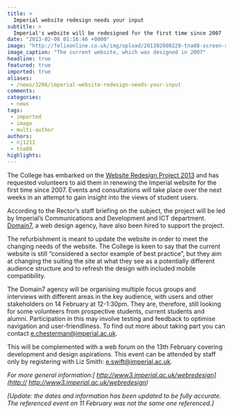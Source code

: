 ```yaml
---
title: >
  Imperial website redesign needs your input
subtitle: >
  Imperial's website will be redesigned for the first time since 2007
date: "2013-02-08 01:16:46 +0000"
image: "http://felixonline.co.uk/img/upload/201302080228-tna08-screen-shot-2013-02-08-at-02.27.44.png"
image_caption: "The current website, which was designed in 2007"
headline: true
featured: true
imported: true
aliases:
 - /news/3286/imperial-website-redesign-needs-your-input
comments:
categories:
 - news
tags:
 - imported
 - image
 - multi-author
authors:
 - nj1211
 - tna08
highlights:
---
```


The College has embarked on the [Website Redesign Project 2013](http://www3.imperial.ac.uk/webredesign) and has requested volunteers to aid them in renewing the Imperial website for the first time since 2007. Events and consultations will take place over the next weeks in an attempt to gain insight into the views of student users.

According to the Rector’s staff briefing on the subject, the project will be led by Imperial’s Communications and Development and ICT department. [Domain7](http://domain7.com/), a web design agency, have also been hired to support the project.

The refurbishment is meant to update the website in order to meet the changing needs of the website. The College is keen to say that the current website is still “considered a sector example of best practice”, but they aim at changing the suiting the site at what they see as a potentially different audience structure and to refresh the design with included mobile compatibility.

The Domain7 agency will be organising multiple focus groups and interviews with different areas in the key audience, with users and other stakeholders on 14 February at 12-1:30pm. They are, therefore, still looking for some volunteers from prospective students, current students and alumni. Participation in this may involve testing and feedback to optimise navigation and user-friendliness. To find out more about taking part you can contact [e.chesterman@imperial.ac.uk](mailto:e.chesterman@imperial.ac.uk).

This will be complemented with a web forum on the 13th February covering development and design aspirations. This event can be attended by staff only by registering with Liz Smith: [e.swift@imperial.ac.uk](mailto:e.swift@imperial.ac.uk).

_For more general information:[ http://www3.imperial.ac.uk/webredesign](http:// http://www3.imperial.ac.uk/webredesign)_

_[Update: the dates and information has been updated to be fully accurate. The referenced event on 11 February was not the same one referenced.]_
